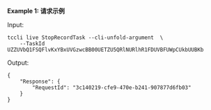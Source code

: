**Example 1: 请求示例**



Input: 

```
tccli live StopRecordTask --cli-unfold-argument  \
    --TaskId UZZUVbQ1FSQFlvKxYBxUVGzwcBB00UETZU5QRlNURlhR1FDUVBFUWpCUkbUUBKb
```

Output: 
```
{
    "Response": {
        "RequestId": "3c140219-cfe9-470e-b241-907877d6fb03"
    }
}
```

